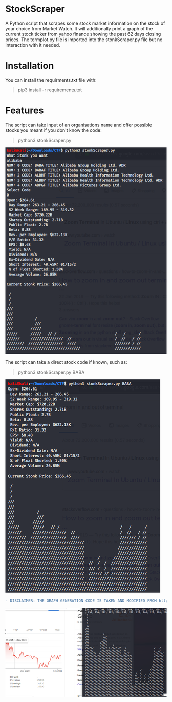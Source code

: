 # StockScraper
A Python script that scrapes some stock market information on the stock of your choice from Market Watch. It will additionally print a graph of the current stock ticker from yahoo finance showing the past 62 days closing prices. The termplot.py file is imported into the stonkScraper.py file but no interaction with it needed.

# Installation
You can install the requirments.txt file with:
> pip3 install -r requirements.txt

# Features
The script can take input of an organisations name and offer possible stocks you meant if you don't know the code: 
> python3 stonkScraper.py



![github-small](example2.png)

The script can take a direct stock code if known, such as:
> python3 stonkScraper.py BABA



![github-small](example1.png)

```diff
- DISCLAIMER: THE GRAPH GENERATION CODE IS TAKEN AND MODIFIED FROM https://github.com/iswdp/termplot AND IS A CLOSE REPRESENTATION OF THE YAHOO TICKER 
```

![github-small](example3.png)
